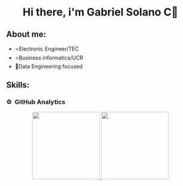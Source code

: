 <div align="center">
<h1 align="center">Hi there, i'm Gabriel Solano C👋</h1>
</div>


## About me:

- ⭐Electronic Engineer/TEC
- ⭐Business informatics/UCR
- 📲Data Engineering focused
## Skills:

### ⚙️ &nbsp;GitHub Analytics

<p align="center">
<a href="https://github.com/SolanoCoronado">
  <img height="180em" src="https://github-readme-stats-eight-theta.vercel.app/api?username=SolanoCoronado&show_icons=true&theme=algolia&include_all_commits=true&count_private=true"/>
  <img height="180em" src="https://github-readme-stats-eight-theta.vercel.app/api/top-langs/?username=SolanoCoronado&layout=compact&langs_count=8&theme=algolia"/>
</a>
</p>
